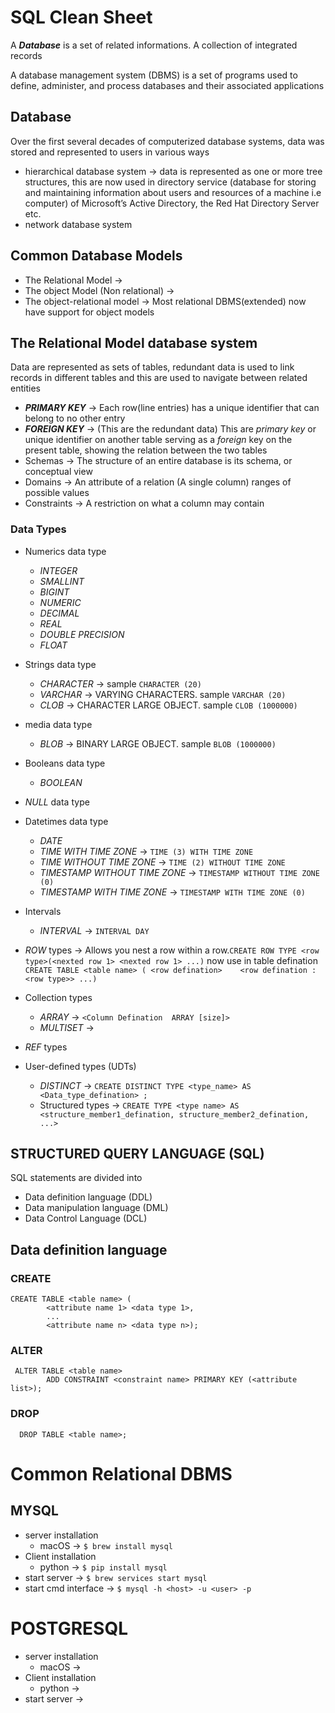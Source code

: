 # SQL Clean Sheet



A ***Database*** is a set of related informations. A collection of integrated records

A database management system (DBMS) is a set of programs used to define, administer, and process databases and their associated applications

## Database
Over the first several decades of computerized database systems, data was stored and represented to users in various ways
  *  hierarchical database system -> data is represented as one or more tree structures, this are now used in directory service (database for storing and maintaining           information about users and resources of a machine i.e computer) of  Microsoft’s Active Directory, the Red Hat Directory Server etc.
  *  network database system

## Common Database Models
* The Relational Model  -> 
* The object Model (Non relational) ->
* The object-relational model -> Most relational DBMS(extended) now have support for object models


## The Relational Model database system

Data are represented as sets of tables, redundant data is used to link records in different tables and this are used to navigate between related entities

* ***PRIMARY KEY*** -> Each row(line entries) has a unique identifier that can belong to no other entry
* ***FOREIGN KEY*** -> (This are the redundant data) This are *primary key* or unique identifier on another table serving as a *foreign* key on the present table, showing the relation between the two tables
* Schemas -> The structure of an entire database is its schema, or conceptual view
* Domains -> An attribute of a relation (A single column) ranges of possible values
* Constraints -> A restriction on what a column may contain

### Data Types
* Numerics data type
  * *INTEGER* 
  * *SMALLINT*
  * *BIGINT*
  * *NUMERIC*
  * *DECIMAL* 
  * *REAL* 
  * *DOUBLE PRECISION*
  * *FLOAT*
  
* Strings data type
  * *CHARACTER* ->  sample `CHARACTER (20)`
  * *VARCHAR* -> VARYING CHARACTERS. sample `VARCHAR (20)`
  * *CLOB* -> CHARACTER LARGE OBJECT. sample `CLOB (1000000)`
* media data type
   * *BLOB* -> BINARY LARGE OBJECT. sample `BLOB (1000000)`
 
* Booleans  data type
   * *BOOLEAN*
 
* *NULL* data type
  
* Datetimes data type
   * *DATE*
   *  *TIME WITH TIME ZONE* -> `TIME (3) WITH TIME ZONE`
   * *TIME WITHOUT TIME ZONE* -> `TIME (2) WITHOUT TIME ZONE`
   * *TIMESTAMP WITHOUT TIME ZONE*  -> `TIMESTAMP WITHOUT TIME ZONE (0)`
   * *TIMESTAMP WITH TIME ZONE* -> `TIMESTAMP WITH TIME ZONE (0)`
 
* Intervals
  * *INTERVAL* -> `INTERVAL DAY`
* *ROW* types -> Allows you nest a row within a row.`CREATE ROW TYPE <row type>(<nexted row 1> <nexted row 1> ...)` now use in table defination `CREATE TABLE <table name> ( <row defination>    <row defination : <row type>> ...)`
* Collection types
  * *ARRAY* -> `<Column Defination  ARRAY [size]>`
  * *MULTISET* ->

* *REF* types
* User-defined types (UDTs)
  * *DISTINCT* -> `CREATE DISTINCT TYPE <type_name> AS <Data_type_defination> ;`
  * Structured types ->  `CREATE TYPE <type name> AS <structure_member1_defination, structure_member2_defination, ...>`

## STRUCTURED QUERY LANGUAGE (SQL)

SQL statements are divided into 
* Data definition language (DDL)
* Data manipulation language (DML)
* Data Control Language ( DCL )


## Data definition language

### CREATE
```
CREATE TABLE <table name> ( 
        <attribute name 1> <data type 1>,
        ...
        <attribute name n> <data type n>);
```

### ALTER

```
 ALTER TABLE <table name>
        ADD CONSTRAINT <constraint name> PRIMARY KEY (<attribute list>);
```


### DROP
```
  DROP TABLE <table name>;
```


# Common Relational DBMS

## MYSQL
* server installation
   * macOS -> `$ brew install mysql`
* Client installation
   * python -> `$ pip install mysql`
* start server -> `$ brew services start mysql`
* start cmd interface -> `$ mysql -h <host> -u <user> -p`





# POSTGRESQL 

* server installation
   * macOS -> 
* Client installation
   * python -> 
* start server -> 

